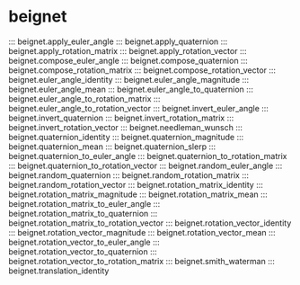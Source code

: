 # beignet

::: beignet.apply_euler_angle
::: beignet.apply_quaternion
::: beignet.apply_rotation_matrix
::: beignet.apply_rotation_vector
::: beignet.compose_euler_angle
::: beignet.compose_quaternion
::: beignet.compose_rotation_matrix
::: beignet.compose_rotation_vector
::: beignet.euler_angle_identity
::: beignet.euler_angle_magnitude
::: beignet.euler_angle_mean
::: beignet.euler_angle_to_quaternion
::: beignet.euler_angle_to_rotation_matrix
::: beignet.euler_angle_to_rotation_vector
::: beignet.invert_euler_angle
::: beignet.invert_quaternion
::: beignet.invert_rotation_matrix
::: beignet.invert_rotation_vector
::: beignet.needleman_wunsch
::: beignet.quaternion_identity
::: beignet.quaternion_magnitude
::: beignet.quaternion_mean
::: beignet.quaternion_slerp
::: beignet.quaternion_to_euler_angle
::: beignet.quaternion_to_rotation_matrix
::: beignet.quaternion_to_rotation_vector
::: beignet.random_euler_angle
::: beignet.random_quaternion
::: beignet.random_rotation_matrix
::: beignet.random_rotation_vector
::: beignet.rotation_matrix_identity
::: beignet.rotation_matrix_magnitude
::: beignet.rotation_matrix_mean
::: beignet.rotation_matrix_to_euler_angle
::: beignet.rotation_matrix_to_quaternion
::: beignet.rotation_matrix_to_rotation_vector
::: beignet.rotation_vector_identity
::: beignet.rotation_vector_magnitude
::: beignet.rotation_vector_mean
::: beignet.rotation_vector_to_euler_angle
::: beignet.rotation_vector_to_quaternion
::: beignet.rotation_vector_to_rotation_matrix
::: beignet.smith_waterman
::: beignet.translation_identity
